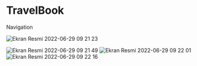 # TravelBook
Navigation

![Ekran Resmi 2022-06-29 09 21 23](https://user-images.githubusercontent.com/45233307/176365942-46112095-b813-44a3-b3d6-98c24ed61ddf.png)

![Ekran Resmi 2022-06-29 09 21 49](https://user-images.githubusercontent.com/45233307/176365951-835d2682-f546-40ea-b1f2-49e607508805.png)
![Ekran Resmi 2022-06-29 09 22 01](https://user-images.githubusercontent.com/45233307/176365963-c26821b1-f211-4830-8a82-dd2fb000e47b.png)
![Ekran Resmi 2022-06-29 09 22 16](https://user-images.githubusercontent.com/45233307/176365968-19ede5e5-eea5-44e5-9251-ce94132f1ba1.png)
